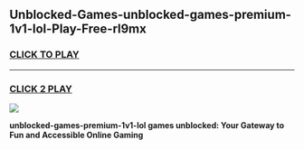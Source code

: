 
## Unblocked-Games-unblocked-games-premium-1v1-lol-Play-Free-rl9mx
<h3>
<a href="https://premium76.site?title=unblocked-games-premium-1v1-lol&ref=18A">CLICK TO PLAY</a></h3>
<hr>

<h3>
<a href="https://premium76.site?title=unblocked-games-premium-1v1-lol&ref=18A">CLICK 2 PLAY</a>
  
</h3>

<a href="https://premium76.site?title=unblocked-games-premium-1v1-lol&ref=18A"><img src="https://clearcache.store/games.png"></a>


**unblocked-games-premium-1v1-lol games unblocked: Your Gateway to Fun and Accessible Online Gaming**
